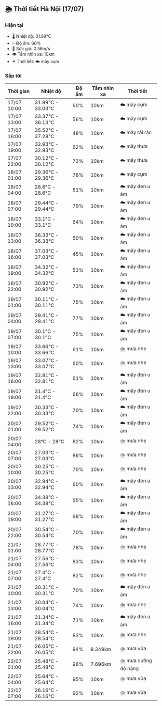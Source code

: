 ## 🌦️ Thời tiết Hà Nội (17/07)

### Hiện tại

- 🌡️ Nhiệt độ: 31.99℃
- 💦 Độ ẩm: 66%
- 💨 Sức gió: 0.56m/s
- 👁️ Tầm nhìn xa: 10km
- ☂️ Thời tiết: ☁️ mây cụm

### Sắp tới

| Thời gian | Nhiệt độ | Độ ẩm | Tầm nhìn xa | Thời tiết |
| --- | --- | --- | --- | --- |
| 17/07 10:00 | 31.99℃ - 33.03℃ | 60% | 10km | ☁️ mây cụm |
| 17/07 13:00 | 33.37℃ - 36.13℃ | 56% | 10km | ☁️ mây cụm |
| 17/07 16:00 | 35.52℃ - 37.28℃ | 48% | 10km | ☁️ mây rải rác |
| 17/07 19:00 | 32.93℃ - 32.93℃ | 62% | 10km | ☁️ mây thưa |
| 17/07 22:00 | 30.12℃ - 30.12℃ | 73% | 10km | ☁️ mây thưa |
| 18/07 01:00 | 29.36℃ - 29.36℃ | 78% | 10km | ☁️ mây cụm |
| 18/07 04:00 | 28.6℃ - 28.6℃ | 81% | 10km | ☁️ mây đen u ám |
| 18/07 07:00 | 29.44℃ - 29.44℃ | 79% | 10km | ☁️ mây đen u ám |
| 18/07 10:00 | 33.1℃ - 33.1℃ | 64% | 10km | ☁️ mây đen u ám |
| 18/07 13:00 | 36.33℃ - 36.33℃ | 50% | 10km | ☁️ mây đen u ám |
| 18/07 16:00 | 37.03℃ - 37.03℃ | 45% | 10km | ☁️ mây đen u ám |
| 18/07 19:00 | 34.32℃ - 34.32℃ | 53% | 10km | ☁️ mây đen u ám |
| 18/07 22:00 | 30.92℃ - 30.92℃ | 73% | 10km | ☁️ mây đen u ám |
| 19/07 01:00 | 30.11℃ - 30.11℃ | 75% | 10km | ☁️ mây đen u ám |
| 19/07 04:00 | 29.41℃ - 29.41℃ | 77% | 10km | ☁️ mây đen u ám |
| 19/07 07:00 | 30.1℃ - 30.1℃ | 75% | 10km | ☁️ mây đen u ám |
| 19/07 10:00 | 33.66℃ - 33.66℃ | 61% | 10km | ⛈️ mưa nhẹ |
| 19/07 13:00 | 33.07℃ - 33.07℃ | 60% | 10km | ⛈️ mưa nhẹ |
| 19/07 16:00 | 32.81℃ - 32.81℃ | 61% | 10km | ☁️ mây đen u ám |
| 19/07 19:00 | 31.4℃ - 31.4℃ | 66% | 10km | ☁️ mây đen u ám |
| 19/07 22:00 | 30.33℃ - 30.33℃ | 70% | 10km | ☁️ mây đen u ám |
| 20/07 01:00 | 29.52℃ - 29.52℃ | 74% | 10km | ☁️ mây đen u ám |
| 20/07 04:00 | 28℃ - 28℃ | 82% | 10km | ⛈️ mưa nhẹ |
| 20/07 07:00 | 27.03℃ - 27.03℃ | 86% | 10km | ⛈️ mưa nhẹ |
| 20/07 10:00 | 30.25℃ - 30.25℃ | 70% | 10km | ⛈️ mưa nhẹ |
| 20/07 13:00 | 32.94℃ - 32.94℃ | 60% | 10km | ☁️ mây đen u ám |
| 20/07 16:00 | 34.38℃ - 34.38℃ | 55% | 10km | ☁️ mây đen u ám |
| 20/07 19:00 | 31.27℃ - 31.27℃ | 68% | 10km | ☁️ mây đen u ám |
| 20/07 22:00 | 30.54℃ - 30.54℃ | 70% | 10km | ☁️ mây đen u ám |
| 21/07 01:00 | 28.77℃ - 28.77℃ | 78% | 10km | ⛈️ mưa nhẹ |
| 21/07 04:00 | 27.56℃ - 27.56℃ | 83% | 10km | ⛈️ mưa nhẹ |
| 21/07 07:00 | 27.4℃ - 27.4℃ | 82% | 10km | ⛈️ mưa nhẹ |
| 21/07 10:00 | 30.31℃ - 30.31℃ | 70% | 10km | ☁️ mây đen u ám |
| 21/07 13:00 | 30.04℃ - 30.04℃ | 74% | 10km | ⛈️ mưa nhẹ |
| 21/07 16:00 | 31.34℃ - 31.34℃ | 71% | 10km | ☁️ mây đen u ám |
| 21/07 19:00 | 28.54℃ - 28.54℃ | 83% | 10km | ⛈️ mưa nhẹ |
| 21/07 22:00 | 26.05℃ - 26.05℃ | 94% | 9.349km | ⛈️ mưa vừa |
| 22/07 01:00 | 25.48℃ - 25.48℃ | 96% | 7.696km | ⛈️ mưa cường độ nặng |
| 22/07 04:00 | 25.64℃ - 25.64℃ | 95% | 10km | ⛈️ mưa vừa |
| 22/07 07:00 | 26.16℃ - 26.16℃ | 92% | 10km | ⛈️ mưa vừa |
